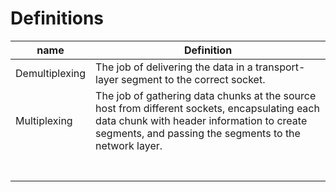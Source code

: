 # Definitions


|      name                |    Definition     |
|--------------------------|-------------------|
|     Demultiplexing       |          The job of delivering the data in a transport-layer segment to the correct socket. |
|      Multiplexing        |  The job of gathering data chunks at the source host from different sockets, encapsulating each data chunk with header information to create segments, and passing the segments to the network layer.|
|   |                                                                                                          |
|   |                   |
|   |                   |
|   |                   |
|   |                   |
|   |                   |
|   |                   |
